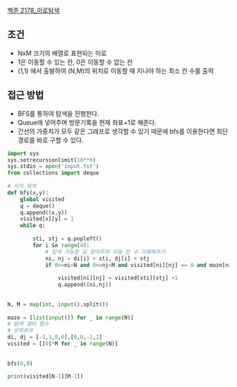 [백준 2178_미로탐색](https://www.acmicpc.net/problem/2178)



## 조건
- NxM 크기의 배열로 표현되는 미로
- 1은 이동할 수 있는 칸, 0은 이동할 수 없는 칸
- (1,1) 에서 출발하여 (N,M)의 위치로 이동할 때 지나야 하는 최소 칸 수를 출력



## 접근 방법
- BFS를 통하여 탐색을 진행한다.
- Queue에 넣어주며 방문기록을 현재 좌표+1로 해준다.
- 간선의 가중치가 모두 같은 그래프로 생각할 수 있기 때문에 bfs를 이용한다면 최단 경로를 바로 구할 수 있다.

```python
import sys  
sys.setrecursionlimit(10**6)  
sys.stdin = open('input.txt')  
from collections import deque  
  
# 시작 위치  
def bfs(x,y):  
    global visited  
    q = deque()  
    q.append((x,y))  
    visited[x][y] = 1  
    while q:  
  
        sti, stj = q.popleft()  
        for i in range(4):  
            # 탐색 가능한 길 찾아주며 이동 칸 수 기록해주기  
            ni, nj = di[i] + sti, dj[i] + stj  
            if 0<=ni<N and 0<=nj<M and visited[ni][nj] == 0 and maze[ni][nj] == '1':  
  
                visited[ni][nj] = visited[sti][stj] +1  
                q.append((ni,nj))  
  
  
N, M = map(int, input().split())  
  
maze = [list(input()) for _ in range(N)]  
# 탐색 델타 함수  
# 상하좌우  
di, dj = [-1,1,0,0],[0,0,-1,1]  
visited = [[0]*M for _ in range(N)]  
  
  
bfs(0,0)  
  
print(visited[N-1][M-1])
```